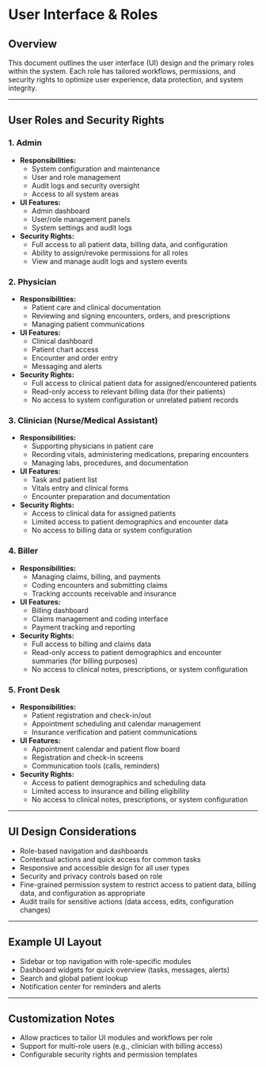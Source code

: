 # User Interface & Roles

## Overview
This document outlines the user interface (UI) design and the primary roles within the system. Each role has tailored workflows, permissions, and security rights to optimize user experience, data protection, and system integrity.

---

## User Roles and Security Rights

### 1. Admin
- **Responsibilities:**
  - System configuration and maintenance
  - User and role management
  - Audit logs and security oversight
  - Access to all system areas
- **UI Features:**
  - Admin dashboard
  - User/role management panels
  - System settings and audit logs
- **Security Rights:**
  - Full access to all patient data, billing data, and configuration
  - Ability to assign/revoke permissions for all roles
  - View and manage audit logs and system events

### 2. Physician
- **Responsibilities:**
  - Patient care and clinical documentation
  - Reviewing and signing encounters, orders, and prescriptions
  - Managing patient communications
- **UI Features:**
  - Clinical dashboard
  - Patient chart access
  - Encounter and order entry
  - Messaging and alerts
- **Security Rights:**
  - Full access to clinical patient data for assigned/encountered patients
  - Read-only access to relevant billing data (for their patients)
  - No access to system configuration or unrelated patient records

### 3. Clinician (Nurse/Medical Assistant)
- **Responsibilities:**
  - Supporting physicians in patient care
  - Recording vitals, administering medications, preparing encounters
  - Managing labs, procedures, and documentation
- **UI Features:**
  - Task and patient list
  - Vitals entry and clinical forms
  - Encounter preparation and documentation
- **Security Rights:**
  - Access to clinical data for assigned patients
  - Limited access to patient demographics and encounter data
  - No access to billing data or system configuration

### 4. Biller
- **Responsibilities:**
  - Managing claims, billing, and payments
  - Coding encounters and submitting claims
  - Tracking accounts receivable and insurance
- **UI Features:**
  - Billing dashboard
  - Claims management and coding interface
  - Payment tracking and reporting
- **Security Rights:**
  - Full access to billing and claims data
  - Read-only access to patient demographics and encounter summaries (for billing purposes)
  - No access to clinical notes, prescriptions, or system configuration

### 5. Front Desk
- **Responsibilities:**
  - Patient registration and check-in/out
  - Appointment scheduling and calendar management
  - Insurance verification and patient communications
- **UI Features:**
  - Appointment calendar and patient flow board
  - Registration and check-in screens
  - Communication tools (calls, reminders)
- **Security Rights:**
  - Access to patient demographics and scheduling data
  - Limited access to insurance and billing eligibility
  - No access to clinical notes, prescriptions, or system configuration

---

## UI Design Considerations
- Role-based navigation and dashboards
- Contextual actions and quick access for common tasks
- Responsive and accessible design for all user types
- Security and privacy controls based on role
- Fine-grained permission system to restrict access to patient data, billing data, and configuration as appropriate
- Audit trails for sensitive actions (data access, edits, configuration changes)

---

## Example UI Layout
- Sidebar or top navigation with role-specific modules
- Dashboard widgets for quick overview (tasks, messages, alerts)
- Search and global patient lookup
- Notification center for reminders and alerts

---

## Customization Notes
- Allow practices to tailor UI modules and workflows per role
- Support for multi-role users (e.g., clinician with billing access)
- Configurable security rights and permission templates
